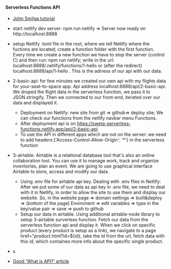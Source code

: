 #### Serverless Functions API

- [John Smilga tutorial](https://www.youtube.com/watch?v=AfAZ33XjIBU)
- start netlify dev server: npm run netlify => Server now ready on http://localhost:8888
- setup Netlify .toml file in the root, where we tell Netlify where the fuctions are located; create a function folder with the first function. Every time we create a new function we have to stop the server (control C) and then run: npm run netlify; write in the url: localhost:8888/.netlify/functions/1-hello or (after the redirect) localhost:8888/api/1-hello . This is the adrress of our api with our data.
- 2-basic-api: for few minutes we created our own api with my flights data for your-seat-to-space app. Api address localhost:8888/api/2-basic-api. We droped the flight data in the serverless function, we pass it to JSON.stringify. Then we connected to our front-end, iterated over our data and displayed it.
  - Deployment on Netlify: new site from git => github=> deploy site; We can check our functions from the netlify navbar menu Functions.
  - After deployment api is on https://sweta-serverless-functions.netlify.app/api/2-basic-api
  - To use the API in different apps which are not on the server: we need to add headers:{'Access-Control-Allow-Origin': '\*'} in the serverless function
- 3-airtable. Airtable is a relational database tool that's also an online collaboration tool. You can use it to manage work, track and organize inventories, plan an event. We are going to use graphical interface Airtable to store, access and modify our data.

  - Using .env file for airtable api key. Dealing with .env files in Netlify: After we put some of our data as api key in .env file, we need to deal with it in Netlify, in order to allow the site to use them and display our website. So, in the website page => domain settings => built&deploy => (bottom of the page) Enviroment => edit variables => type in the key/value pair => save => push to github
  - Setup our data in airtable. Using additional airtable-node library to setup 3-airtable surverless function. Fetch our data from the serverless function api and display it. When we click on specific product (every product is setup as a link), we navigate to a page href="product.html?id=\${id}, take the id from the url, fetch data with this id, which containes more info about the specific single product.

- s

- [Good 'What is API?' article](https://www.freecodecamp.org/news/what-is-an-api-in-english-please-b880a3214a82/)
